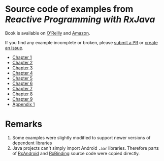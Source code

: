 # Source code of examples from _Reactive Programming with RxJava_

Book is available on [O'Reilly](http://shop.oreilly.com/product/0636920042228.do) and [Amazon](http://amzn.to/2gJ6Vhx).

If you find any example incomplete or broken, please [submit a PR](https://github.com/nurkiewicz/rxjava-book-examples/pulls) or [create an issue](https://github.com/nurkiewicz/rxjava-book-examples/issues/new).

* [Chapter 1](https://github.com/nurkiewicz/rxjava-book-examples/tree/master/src/test/java/com/oreilly/rxjava/ch1)
* [Chapter 2](https://github.com/nurkiewicz/rxjava-book-examples/tree/master/src/test/java/com/oreilly/rxjava/ch2)
* [Chapter 3](https://github.com/nurkiewicz/rxjava-book-examples/tree/master/src/test/java/com/oreilly/rxjava/ch3)
* [Chapter 4](https://github.com/nurkiewicz/rxjava-book-examples/tree/master/src/test/java/com/oreilly/rxjava/ch4)
* [Chapter 5](https://github.com/nurkiewicz/rxjava-book-examples/tree/master/src/test/java/com/oreilly/rxjava/ch5)
* [Chapter 6](https://github.com/nurkiewicz/rxjava-book-examples/tree/master/src/test/java/com/oreilly/rxjava/ch6)
* [Chapter 7](https://github.com/nurkiewicz/rxjava-book-examples/tree/master/src/test/java/com/oreilly/rxjava/ch7)
* [Chapter 8](https://github.com/nurkiewicz/rxjava-book-examples/tree/master/src/test/java/com/oreilly/rxjava/ch8)
* [Chapter 9](https://github.com/nurkiewicz/rxjava-book-examples/tree/master/src/test/java/com/oreilly/rxjava/ch9)
* [Appendix 1](https://github.com/nurkiewicz/rxjava-book-examples/tree/master/src/test/java/com/oreilly/rxjava/appendix1)

# Remarks

1. Some examples were slightly modified to support newer versions of dependent libraries
2. Java projects can't simply import Android `.aar` libraries. Therefore parts of [RxAndroid](https://github.com/ReactiveX/RxAndroid) and [RxBinding](https://github.com/JakeWharton/RxBinding) source code were copied directly.
